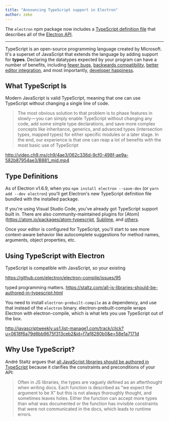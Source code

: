 ```yaml
---
title: "Announcing TypeScript support in Electron"
author: zeke
---
```


The `electron` npm package now includes a [TypeScript definition file](http://definitelytyped.org/) that
describes all of the [Electron API](https://electron.atom.io/docs/api/).

---

TypeScript is an open-source programming language created by Microsoft. It's
a superset of JavaScript that extends the language by adding support for
**types**. Declaring the datatypes expected by your program can have a
number of benefits, including
[fewer bugs](https://slack.engineering/typescript-at-slack-a81307fa288d),
[backwards compatibility](http://www.developerhandbook.com/typescript/typescript-beginners-guide/),
[better editor integration](https://code.visualstudio.com/docs/editor/intellisense),
and most importantly,
[developer happiness](https://stackoverflow.com/insights/survey/2017#technology-most-loved-dreaded-and-wanted-languages).

## What TypeScript Is

Modern JavaScript is valid TypeScript, meaning that one can use TypeScript
without changing a single line of code.

> The most obvious solution to that problem is to phase features in slowly — you can simply enable TypeScript without changing any code, add some simple type declarations, and save more complex concepts like inheritance, generics, and advanced types (intersection types, mapped types) for either specific modules or a later stage. In the end, our experience is that one can reap a lot of benefits with the most basic use of TypeScript


http://video.ch9.ms/ch9/4ae3/062c336d-9cf0-498f-ae9a-582b87954ae3/B881_mid.mp4

## Type Definitions

As of Electron v1.6.9, when you `npm install electron --save-dev`
(or `yarn add --dev electron`) you'll get Electron's new TypeScript definition
file bundled with the installed package.

If you're using Visual Studio Code, you've already got TypeScript support built in.
There are also community-maintained plugins for
[Atom](https://atom.io/packages/atom-typescript,
[Sublime](https://github.com/Microsoft/TypeScript-Sublime-Plugin),
and
[others](https://www.typescriptlang.org/index.html#download-links).

Once your editor is configured for TypeScript, you'll start to see more
context-aware behavior like autocomplete suggestions for method names,
arguments, object properties, etc.

## Using TypeScript with Electron

TypeScript is compatible with JavaScript, so your existing



https://github.com/electron/electron-compile/issues/95

typed programming matters. https://staltz.com/all-js-libraries-should-be-authored-in-typescript.html


You need to install `electron-prebuilt-compile` as a dependency, and use that instead of the `electron` binary. electron-prebuilt-compile wraps Electron with electron-compile, which is what lets you use TypeScript out of the box.



http://javascriptweekly.us1.list-manage1.com/track/click?u=0618f6a79d6bb9675f313ceb2&id=f7af8280b0&e=58e1a7171d

## Why Use TypeScript?

André Staltz argues that [all JavaScript libraries should be authored in TypeScript](https://staltz.com/all-js-libraries-should-be-authored-in-typescript.html)
because it clarifies the constraints and preconditions of your API:

> Often in JS libraries, the types are vaguely defined as an afterthought when writing docs. Each function is described as “we expect the argument to be X” but this is not always thoroughly thought, and sometimes leaves holes. Either the function can accept more types than what was documented or the function has invisible constraints that were not communicated in the docs, which leads to runtime errors.
